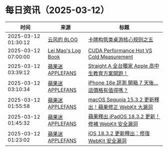 ﻿# 每日资讯（2025-03-12）

|时间|来源|标题|
|---|---|---|
|2025-03-12 01:30:12|[云风的 BLOG](http://blog.codingnow.com/atom.xml)|[卡牌构筑类桌游核心规则之五](https://blog.codingnow.com/2025/03/dbg_rules_5.html)|
|2025-03-12 07:00:00|[Lei Mao's Log Book](https://leimao.github.io/atom.xml)|[CUDA Performance Hot VS Cold Measurement](https://leimao.github.io/blog/CUDA-Performance-Hot-Cold-Measurement/)|
|2025-03-12 03:39:12|[蘋果迷 APPLEFANS](https://applefans.today/feed/)|[Straight A 全台獨家 Apple 高中生教育方案開跑！](https://applefans.today/2025-03-straighta-apple-bts-event/)|
|2025-03-12 03:10:34|[蘋果迷 APPLEFANS](https://applefans.today/feed/)|[iPhone 16e 評測 開箱 7 天後…這價格有值得嗎？](https://applefans.today/2025-03-iphone-16e-reviews/)|
|2025-03-12 01:55:58|[蘋果迷 APPLEFANS](https://applefans.today/feed/)|[macOS Sequoia 15.3.2 更新釋出！蘋果修正 WebKit 大漏洞](https://applefans.today/macos-sequoia-15-3-2/)|
|2025-03-12 01:45:32|[蘋果迷 APPLEFANS](https://applefans.today/feed/)|[蘋果釋出 iPadOS 18.3.2 更新！修補 WebKit 安全漏洞](https://applefans.today/ipados-18-3-2/)|
|2025-03-12 01:23:02|[蘋果迷 APPLEFANS](https://applefans.today/feed/)|[iOS 18.3.2 更新釋出：修復 WebKit 安全漏洞](https://applefans.today/ios-18-3-2/)|
